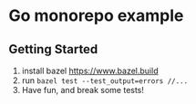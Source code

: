 # Go monorepo example

## Getting Started

1. install bazel https://www.bazel.build
2. run `bazel test --test_output=errors //...`
3. Have fun, and break some tests!